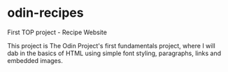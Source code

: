 # odin-recipes
First TOP project - Recipe Website

This project is The Odin Project's first fundamentals project, where I will dab in the basics of HTML using simple font styling, paragraphs, links and embedded images.
